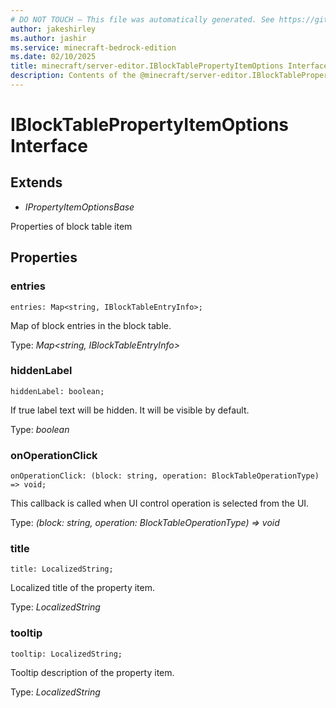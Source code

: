 ```yaml
---
# DO NOT TOUCH — This file was automatically generated. See https://github.com/mojang/minecraftapidocsgenerator to modify descriptions, examples, etc.
author: jakeshirley
ms.author: jashir
ms.service: minecraft-bedrock-edition
ms.date: 02/10/2025
title: minecraft/server-editor.IBlockTablePropertyItemOptions Interface
description: Contents of the @minecraft/server-editor.IBlockTablePropertyItemOptions class.
---
```

# IBlockTablePropertyItemOptions Interface

## Extends
- *IPropertyItemOptionsBase*

Properties of block table item

## Properties

### **entries**
`entries: Map<string, IBlockTableEntryInfo>;`

Map of block entries in the block table.

Type: *Map<string, IBlockTableEntryInfo>*

### **hiddenLabel**
`hiddenLabel: boolean;`

If true label text will be hidden. It will be visible by default.

Type: *boolean*

### **onOperationClick**
`onOperationClick: (block: string, operation: BlockTableOperationType) => void;`

This callback is called when UI control operation is selected from the UI.

Type: *(block: string, operation: BlockTableOperationType) => void*

### **title**
`title: LocalizedString;`

Localized title of the property item.

Type: *LocalizedString*

### **tooltip**
`tooltip: LocalizedString;`

Tooltip description of the property item.

Type: *LocalizedString*
